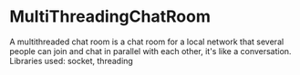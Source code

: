 # MultiThreadingChatRoom
A multithreaded chat room is a chat room for a local network that several people can join and chat in parallel with each other, it's like a conversation. Libraries used: socket, threading
